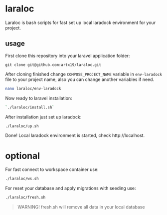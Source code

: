 # laraloc

Laraloc is bash scripts for fast set up local laradock environment for your project.

## usage

First clone this repository into your laravel application folder: 
```
git clone git@github.com:artx19/laraloc.git
```

After cloning finished change `COMPOSE_PROJECT_NAME` variable in `env-laradock` file to your project name,
also you can change another variables if need.
```bash
nano laraloc/env-laradock 
```

Now ready to laravel installation:
```bash
`./laraloc/install.sh`
```

After installation just set up laradock:

```bash
./laraloc/up.sh
```

Done! Local laradock environment is started, check http://localhost.

# optional

For fast connect to workspace container use:
```bash
./laraloc/ws.sh
```

For reset your database and apply migrations with seeding use:
```bash
./laraloc/fresh.sh
```
> WARNING! fresh.sh will remove all data in your local database